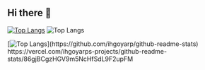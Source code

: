 ## Hi there 👋

<!--
**ihgoyarp/ihgoyarp** is a ✨ _special_ ✨ repository because its `README.md` (this file) appears on your GitHub profile.

Here are some ideas to get you started:

- 🔭 I’m currently working on ...
- 🌱 I’m currently learning ...
- 👯 I’m looking to collaborate on ...
- 🤔 I’m looking for help with ...
- 💬 Ask me about ...
- 📫 How to reach me: ...
- 😄 Pronouns: ...
- ⚡ Fun fact: ...
-->
[![Top Langs](https://github-readme-stats.vercel.app/api/top-langs/?username=ihgoyarp)](https://github.com/ihgoyarp/github-readme-stats)
![Top Langs](https://github-readme-stats.vercel.app/api/top-langs/?username=ihgoyarp&langs_count=8)

[![Top Langs]([https://github-readme-stats.vercel.app](https://vercel.com/ihgoyarps-projects/github-readme-stats/86gjBCgzHGV9m5NcHfSdL9F2upFM)/api/top-langs/?username=ihgoyarp)](https://github.com/ihgoyarp/github-readme-stats)
https://vercel.com/ihgoyarps-projects/github-readme-stats/86gjBCgzHGV9m5NcHfSdL9F2upFM
